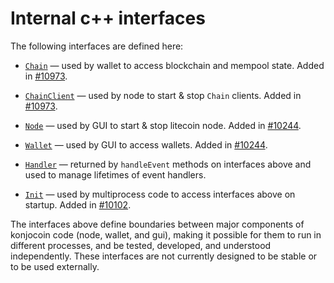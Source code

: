 # Internal c++ interfaces

The following interfaces are defined here:

* [`Chain`](chain.h) — used by wallet to access blockchain and mempool state. Added in [#10973](https://github.com/konjocoin/konjocoin/pull/10973).

* [`ChainClient`](chain.h) — used by node to start & stop `Chain` clients. Added in [#10973](https://github.com/konjocoin/konjocoin/pull/10973).

* [`Node`](node.h) — used by GUI to start & stop litecoin node. Added in [#10244](https://github.com/konjocoin/konjocoin/pull/10244).

* [`Wallet`](wallet.h) — used by GUI to access wallets. Added in [#10244](https://github.com/konjocoin/konjocoin/pull/10244).

* [`Handler`](handler.h) — returned by `handleEvent` methods on interfaces above and used to manage lifetimes of event handlers.

* [`Init`](init.h) — used by multiprocess code to access interfaces above on startup. Added in [#10102](https://github.com/konjocoin/konjocoin/pull/10102).

The interfaces above define boundaries between major components of konjocoin code (node, wallet, and gui), making it possible for them to run in different processes, and be tested, developed, and understood independently. These interfaces are not currently designed to be stable or to be used externally.
